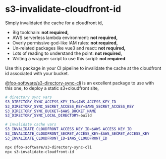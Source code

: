s3-invalidate-cloudfront-id
===========================

Simply invalidated the cache for a cloudfront id,
 * Big toolchain: **not required,**
 * AWS serverless lambda environment: **not required,**
 * Overly permissive god-like IAM rules: **not required,**
 * Un-related packages like vue3 and react: **not required,**
 * Lots of reading to understand the point: **not required,**
 * Writing a wrapper script to use this script: **not required**


Use this package in your CI pipeline to invalidate the cache at the cloudfront id associated with your bucket.

[@foo-software/s3-directory-sync-cli][0] is an excellent package to use with this one, to deploy a static s3+cloudfront site,
```bash
# directory sync vars
S3_DIRECTORY_SYNC_ACCESS_KEY_ID=$AWS_ACCESS_KEY_ID
S3_DIRECTORY_SYNC_SECRET_ACCESS_KEY=$AWS_SECRET_ACCESS_KEY
S3_DIRECTORY_SYNC_BUCKET=$AWS_BUCKET_NAME
S3_DIRECTORY_SYNC_LOCAL_DIRECTORY=build

# invalidate cache vars
S3_INVALIDATE_CLOUDFRONT_ACCESS_KEY_ID=$AWS_ACCESS_KEY_ID
S3_INVALIDATE_CLOUDFRONT_SECRET_ACCESS_KEY=$AWS_SECRET_ACCESS_KEY
S3_INVALIDATE_CLOUDFRONT_ID=$AWS_CLOUDFRONT_ID

npx @foo-software/s3-directory-sync-cli
npx s3-invalidate-cloudfront-id
```


[0]: https://github.com/foo-software/s3-directory-sync-cli
